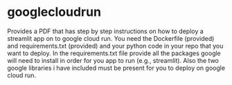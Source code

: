 # googlecloudrun
Provides a PDF that has step by step instructions on how to deploy a streamlit app on to google cloud run.  You need the Dockerfile (provided) and requirements.txt (provided) and your python code in your repo that you want to deploy.
In the requirements.txt file provide all the packages google will need to install in order for you app to run (e.g., streamlit).  Also the two google libraries i have included must be present for you to deploy on google cloud run.
